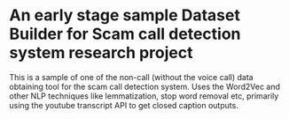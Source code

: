 # An early stage sample Dataset Builder for Scam call detection system research project

This is a sample of one of the non-call (without the voice call) data obtaining tool for the scam call detection system. Uses the Word2Vec and other NLP techniques like lemmatization, stop word removal etc, primarily using the youtube transcript API to get closed caption outputs. 
